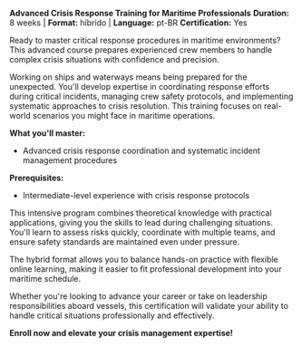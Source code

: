 **Advanced Crisis Response Training for Maritime Professionals**
**Duration:** 8 weeks | **Format:** híbrido | **Language:** pt-BR
**Certification:** Yes

Ready to master critical response procedures in maritime environments? This advanced course prepares experienced crew members to handle complex crisis situations with confidence and precision.

Working on ships and waterways means being prepared for the unexpected. You'll develop expertise in coordinating response efforts during critical incidents, managing crew safety protocols, and implementing systematic approaches to crisis resolution. This training focuses on real-world scenarios you might face in maritime operations.

**What you'll master:**
- Advanced crisis response coordination and systematic incident management procedures

**Prerequisites:**
- Intermediate-level experience with crisis response protocols

This intensive program combines theoretical knowledge with practical applications, giving you the skills to lead during challenging situations. You'll learn to assess risks quickly, coordinate with multiple teams, and ensure safety standards are maintained even under pressure.

The hybrid format allows you to balance hands-on practice with flexible online learning, making it easier to fit professional development into your maritime schedule.

Whether you're looking to advance your career or take on leadership responsibilities aboard vessels, this certification will validate your ability to handle critical situations professionally and effectively.

**Enroll now and elevate your crisis management expertise!**
